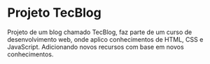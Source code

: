 # Projeto TecBlog
Projeto de um blog chamado TecBlog, faz parte de um curso de desenvolvimento web, onde aplico conhecimentos de HTML, CSS e JavaScript. Adicionando novos recursos com base em novos conhecimentos.
